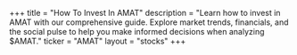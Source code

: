 +++
title = "How To Invest In AMAT"
description = "Learn how to invest in AMAT with our comprehensive guide. Explore market trends, financials, and the social pulse to help you make informed decisions when analyzing $AMAT."
ticker = "AMAT"
layout = "stocks"
+++

